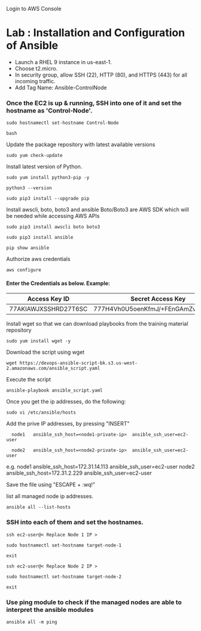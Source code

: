 Login to AWS Console

# Lab : Installation and Configuration of Ansible

* Launch a RHEL 9 instance in us-east-1. 
* Choose t2.micro. 
* In security group, allow SSH (22), HTTP (80), and HTTPS (443) for all incoming traffic. 
* Add Tag Name: Ansible-ControlNode

### Once the EC2 is up & running, SSH into one of it and set the hostname as 'Control-Node'. 
```
sudo hostnamectl set-hostname Control-Node
```
```
bash
```

Update the package repository with latest available versions
```
sudo yum check-update
```

Install latest version of Python. 
```
sudo yum install python3-pip -y 
```
```
python3 --version
```
```
sudo pip3 install --upgrade pip
```

Install awscli, boto, boto3 and ansible
Boto/Boto3 are AWS SDK which will be needed while accessing AWS APIs
```
sudo pip3 install awscli boto boto3
```
```
sudo pip3 install ansible
```
```
pip show ansible
```

Authorize aws credentials
```
aws configure
```
#### Enter the Credentials as below. Example:
| **Access Key ID**    | **Secret Access Key** |
| -----------------    | --------------------- |
| 77AKIAWJXSSHRD27T6SC | 777H4Vh0U5oenKfmJ/+FEnGAmZvQLX7zTT |

Install wget so that we can download playbooks from the training material repository 
```
sudo yum install wget -y
```

Download the script using wget
```
wget https://devops-ansible-script-bk.s3.us-west-2.amazonaws.com/ansible_script.yaml
```

Execute the script
```
ansible-playbook ansible_script.yaml
```

Once you get the ip addresses, do the following:

```
sudo vi /etc/ansible/hosts
```

Add the prive IP addresses, by pressing "INSERT" 
```
  node1   ansible_ssh_host=<node1-private-ip>  ansible_ssh_user=ec2-user  
 
  node2   ansible_ssh_host=<node2-private-ip>  ansible_ssh_user=ec2-user  
```
e.g. node1 ansible_ssh_host=172.31.14.113 ansible_ssh_user=ec2-user
     node2 ansible_ssh_host=172.31.2.229 ansible_ssh_user=ec2-user


Save the file using "ESCAPE + :wq!"

list all managed node ip addresses.
```
ansible all --list-hosts
```

### SSH into each of them and set the hostnames.
```
ssh ec2-user@< Replace Node 1 IP >
```
```
sudo hostnamectl set-hostname target-node-1
```
```
exit
```
```
ssh ec2-user@< Replace Node 2 IP >
```
```
sudo hostnamectl set-hostname target-node-2
```
```
exit
```

### Use ping module to check if the managed nodes are able to interpret the ansible modules
```
ansible all -m ping
```
